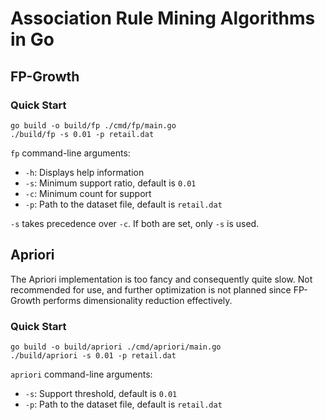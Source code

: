 
# Association Rule Mining Algorithms in Go

## FP-Growth

### Quick Start

```shell
go build -o build/fp ./cmd/fp/main.go
./build/fp -s 0.01 -p retail.dat
```

`fp` command-line arguments:
- `-h`: Displays help information
- `-s`: Minimum support ratio, default is `0.01`
- `-c`: Minimum count for support
- `-p`: Path to the dataset file, default is `retail.dat`

`-s` takes precedence over `-c`. If both are set, only `-s` is used.

## Apriori

The Apriori implementation is too fancy and consequently quite slow. Not recommended for use, and further optimization is not planned since FP-Growth performs dimensionality reduction effectively.

### Quick Start

```shell
go build -o build/apriori ./cmd/apriori/main.go
./build/apriori -s 0.01 -p retail.dat
```

`apriori` command-line arguments:
- `-s`: Support threshold, default is `0.01`
- `-p`: Path to the dataset file, default is `retail.dat`
